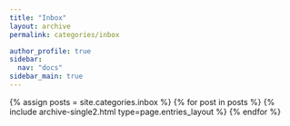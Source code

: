 ```yaml
---
title: "Inbox"
layout: archive
permalink: categories/inbox

author_profile: true
sidebar:
  nav: "docs"
sidebar_main: true
---
```


{% assign posts = site.categories.inbox %}
{% for post in posts %}
  {% include archive-single2.html type=page.entries_layout %}
{% endfor %}